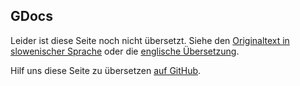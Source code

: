 ## GDocs

Leider ist diese Seite noch nicht übersetzt. Siehe den [Originaltext in slowenischer Sprache](/sl/datasources) oder die [englische Übersetzung](/en/datasources).

Hilf uns diese Seite zu übersetzen [auf GitHub](https://github.com/sledilnik/website/blob/master/src/content/de/datasources.md).
